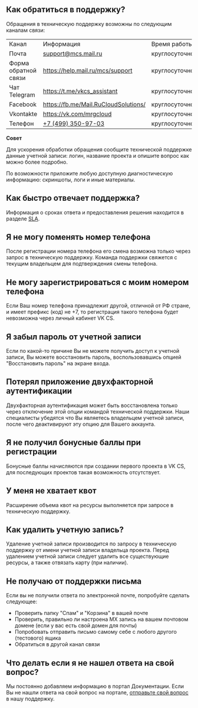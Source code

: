 Как обратиться в поддержку?
---------------------------

Обращения в техническую поддержку возможны по следующим каналам связи:

<table><tbody><tr><td>Канал</td><td>Информация</td><td>Время работы</td></tr><tr><td>Почта</td><td><a href="mailto:support@mcs.mail.ru">support@mcs.mail.ru</a></td><td>круглосуточно</td></tr><tr><td>Форма обратной связи</td><td><a href="https://help.mail.ru/mcs/support">https://help.mail.ru/mcs/support</a></td><td>круглосуточно</td></tr><tr><td>Чат Telegram</td><td><a href="https://t.me/vkcs_assistant" title="">https://t.me/vkcs_assistant</a></td><td>круглосуточно</td></tr><tr><td>Facebook</td><td><a href="https://fb.me/Mail.RuCloudSolutions/">https://fb.me/Mail.RuCloudSolutions/</a></td><td>круглосуточно</td></tr><tr><td>Vkontakte</td><td><a href="https://vk.com/mrgcloud">https://vk.com/mrgcloud</a></td><td>круглосуточно</td></tr><tr><td>Телефон</td><td><a href="tel://+7(499)350-97-03" title="">+7 (499) 350-97-03</a></td><td>круглосуточно</td></tr></tbody></table>

**Совет**

Для ускорения обработки обращения сообщите технической поддержке данные учетной записи: логин, название проекта и опишите вопрос как можно более подробно.

По возможности приложите любую доступную диагностическую информацию: скриншоты, логи и иные материалы.

Как быстро отвечает поддержка?
------------------------------

Информация о сроках ответа и предоставления решения находится в разделе [SLA](https://mcs.mail.ru/help/ru_RU/support/support-info#section-1).

Я не могу поменять номер телефона
---------------------------------

После регистрации номера телефона его смена возможна только через запрос в техническую поддержку. Команда поддержки свяжется с текущим владельцем для подтверждения смены телефона.  

Не могу зарегистрироваться с моим номером телефона
--------------------------------------------------

Если Ваш номер телефона принадлежит другой, отличной от РФ стране, и имеет префикс (код) не +7, то регистрация такого телефона будет невозможна через личный кабинет VK CS.

Я забыл пароль от учетной записи
--------------------------------

Если по какой-то причине Вы не можете получить доступ к учетной записи, Вы можете восстановить пароль, воспользовавшись опцией "Восстановить пароль" на экране входа. 

Потерял приложение двухфакторной аутентификации
-----------------------------------------------

Двухфакторная аутентификация может быть восстановлена только через отключение этой опции командой технической поддержки. Наши специалисты убедятся что Вы являетесь владельцем учетной записи, после чего деактивируют эту опцию для Вашего аккаунта.

Я не получил бонусные баллы при регистрации
-------------------------------------------

Бонусные баллы начисляются при создании первого проекта в VK CS, для последующих проектов такая возможность отсутствует.

У меня не хватает квот
----------------------

Расширение объема квот на ресурсы выполняется при запросе в техническую поддержку.  

Как удалить учетную запись?
---------------------------

Удаление учетной записи производится по запросу в техническую поддержку от имени учетной записи владельца проекта. Перед удалением учетной записи следует удалить все существующие ресурсы, а также отвязать карту (при наличии). 

Не получаю от поддержки письма
------------------------------

Если вы не получили ответа по электронной почте, попробуйте сделать следующее:

*   Проверить папку "Спам" и "Корзина" в вашей почте
*   Проверить, правильно ли настроена MX запись на вашем почтовом домене (если у вас есть свой домен для почты)
*   Попробовать отправить письмо самому себе с любого другого (тестового) ящика
*   Обратиться в другой канал связи

Что делать если я не нашел ответа на свой вопрос?
-------------------------------------------------

Мы постоянно добавляем информацию в портал Документации. Если Вы не нашли ответа на свой вопрос на портале, [отправьте свой вопрос](mailto:support@mcs.mail.ru) в нашу поддержку.
